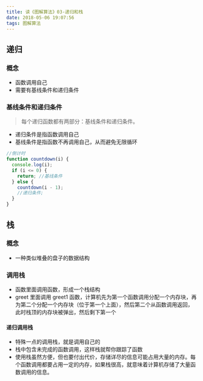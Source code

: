 ```yaml
---
title: 读《图解算法》03-递归和栈
date: 2018-05-06 19:07:56
tags: 图解算法
---
```


## 递归

### 概念

* 函数调用自己
* 需要有基线条件和递归条件

### 基线条件和递归条件

> 每个递归函数都有两部分：基线条件和递归条件。

* 递归条件是指函数调用自己
* 基线条件是指函数不再调用自己，从而避免无限循环

```javascript
//倒计时
function countdown(i) {
  console.log(i);
  if (i <= 0) {
    return; //基线条件
  } else {
    countdown(i - 1);
    //递归条件;
  }
}
```

## 栈

### 概念

* 一种类似堆叠的盘子的数据结构

### 调用栈

* 函数里面调用函数，形成一个栈结构
* greet 里面调用 greet1 函数，计算机先为第一个函数调用分配一个内存块，再为第二个分配一个内存块（位于第一个上面），然后第二个从函数调用返回，此时栈顶的内存块被弹出，然后剩下第一个

#### 递归调用栈

* 特殊一点的调用栈，就是调用自己的
* 栈中包含未完成的函数调用，这样栈就帮你跟踪了函数
* 使用栈虽然方便，但也要付出代价，存储详尽的信息可能占用大量的内存。每个函数调用都要占用一定的内存，如果栈很高，就意味着计算机存储了大量函数调用的信息。
